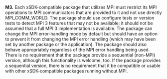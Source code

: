 **M3.** Each xSDK-compatible package that utilizes MPI must restrict its MPI operations to MPI
communicators that are provided to it and not use directly MPI_COMM_WORLD. The package should
use configure tests or version tests to detect MPI 3 features that may not be available; it
should not be assumed that a full MPI 3 implementation is available. The package can
change the MPI error-handling mode by default but should have an option to prevent it from changing
the MPI error handling (which may have been set by another package or the application). The
package should also behave appropriately regardless of the MPI error handling being used. There is
no requirement that the package provide a sequential (non-MPI) version, although this functionality is
welcome, too. If the package provides a sequential version, there is no requirement that it be
compatible or usable with other xSDK-compatible packages running without MPI.
